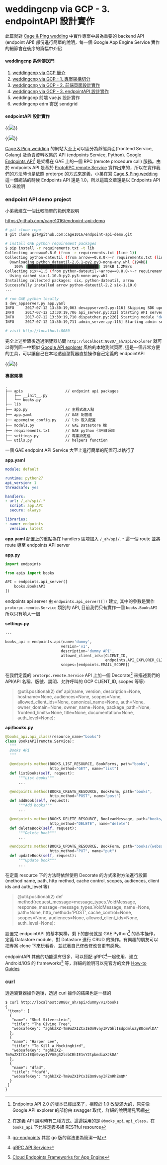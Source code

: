 # weddingcnp via GCP - 3. endpointAPI 設計實作


<!--more-->

此篇就對 [Cage & Ping wedding](http://weddingcnp.appspot.com/) 中實作專案中最為重要的 backend API (endpoint API) 部份進行簡單的說明，每一個 Google App Engine Service 實作的細節會在後序的篇幅中介紹

#### weddingcnp 系例傳送門

1. [weddingcnp via GCP 簡介](https://kaichu.io/2017/06/08/weddingcnp-via-gcp/)
1. [weddingcnp via GCP - 1. 專案架構切分](https://kaichu.io/2017/06/12/weddingcnp-via-gcp-1/)
1. [weddingcnp via GCP - 2. 前端頁面設計實作](https://kaichu.io/2017/06/18/weddingcnp-via-gcp-2/)
1. [weddingcnp via GCP - 3. endpointAPI 設計實作](https://kaichu.io/2017/07/12/weddingcnp-via-gcp-3/)
1. weddingcnp 前端 vue.js 設計實作
1. weddingcnp edm 寄送 sendgrid

#### endpointAPI 設計實作

{{<image src="img/weddingcnp-via-gpc-3_1.png">}}

{{<image src="img/weddingcnp-via-gpc-3_2.png">}}

[Cage & Ping wedding](http://weddingcnp.appspot.com/) 的網站大至上可以區分為靜態頁面(frontend Service, Golang) 及負責資料收集的 API (endpoints Service, Python). Google [Endpoints API](https://cloud.google.com/endpoints/docs/frameworks/legacy/v1/python/create_api)[^1] 是架構在 GAE 上的一個 RPC (remote procedure call) 服務。由於 endpoints API 是基於 [ProtoRPC remote.Service](https://cloud.google.com/appengine/docs/standard/python/tools/protorpc/) 實作出來的，所以在實作我們的方法時也是依照 protorpc 的方式來定義，小弟在寫 [Cage & Ping wedding](http://weddingcnp.appspot.com/) 這一個網站的時候 Endpoints API 還是 1.0，所以這篇文章還是以 Endpoints API 1.0 來說明

### endpoint API demo project

小弟我建立一個比較簡單的範例來說明

https://github.com/cage1016/endpoint-api-demo

```bash
# git clone repo
$ git clone git@github.com:cage1016/endpoint-api-demo.git

# install GAE python requirement packages
$ pip install -r requirements.txt -t lib
Collecting arrow==0.8.0 (from -r requirements.txt (line 1))
Collecting python-dateutil (from arrow==0.8.0->-r requirements.txt (line 1))
  Downloading python_dateutil-2.6.1-py2.py3-none-any.whl (194kB)
    100% |████████████████████████████████| 194kB 1.2MB/s
Collecting six>=1.5 (from python-dateutil->arrow==0.8.0->-r requirements.txt (line 1))
  Using cached six-1.10.0-py2.py3-none-any.whl
Installing collected packages: six, python-dateutil, arrow
Successfully installed arrow python-dateutil-2.2 six-1.10.0
...

# run GAE python locally
$ dev_appserver.py app.yaml
INFO     2017-07-12 13:30:19,063 devappserver2.py:116] Skipping SDK update check.
INFO     2017-07-12 13:30:19,706 api_server.py:312] Starting API server at: http://localhost:51100
INFO     2017-07-12 13:30:19,710 dispatcher.py:226] Starting module "default" running at: http://localhost:8080
INFO     2017-07-12 13:30:19,711 admin_server.py:116] Starting admin server at: http://localhost:8000

# visit http://localhost:8080
```

完全上述步驟後透過瀏覽器訪問 `http://localhost:8080/_ah/api/explorer` 就可以得到圖一中類似 [Google API explorer](https://developers.google.com/apis-explorer/#p/) 風格的本地測試頁面, 這是一個非常方便的工具，可以讓自己在本地透過瀏覽器直接操作自己定義的 endpointAPI

{{<image src="img/weddingcnp-via-gpc-3_3.png">}}

#### 專案架構

```
.
├── apis                   // endpoint api packages
│   ├── __init__.py
│   └── books.py
├── lib
├── app.py                 // 主程式進入點
├── app.yaml               // GAE 配置檔
├── appengine_config.py    // lib 載入配置
├── models.py              // GAE Datastore 檔
├── requirements.txt       // GAE python 引用資源庫
├── settings.py            // 專案設定檔
└── utils.py               // helpers function
```

一個 GAE endpoint API Service 大至上進行簡單的配置可以執行了

__app.yaml__

```yaml
module: default

runtime: python27
api_version: 1
threadsafe: yes

handlers:
- url: /_ah/spi/.*
  script: app.API
  secure: always

libraries:
- name: endpoints
  version: latest
```

**app.yaml** 配置上的重點為在 handlers 區塊加入 `/_ah/spi/.*` 這一個 route 並將 route 導至 endpoints API server


__app.py__

```python
import endpoints

from apis import books

API = endpoints.api_server([
    books.BooksAPI
])
```

endpoints api server 由 `endpoints.api_server([])` 建立, 其中的參數是實作 `protorpc.remote.Service` 類別的 API, 目前我們只有實作一個 `books.BooksAPI` 所以只有填入一個

__settings.py__

```python
...

books_api = endpoints.api(name='dummy',
                         version='v1',
                         description='dummy API',
                         allowed_client_ids=[CLIENT_ID,
                                             endpoints.API_EXPLORER_CLIENT_ID],
                         scopes=[endpoints.EMAIL_SCOPE])
```

在我們定義的 `protorpc.remote.Service` API 上加一個 Decorate[^2] 來描述我們的 API(API 名稱、版號、說明、允許呼叫的 GCP CLIENT_ID, scopes 等等)

> @util.positional(2)
def api(name, version, description=None, hostname=None, audiences=None,
        scopes=None, allowed_client_ids=None, canonical_name=None,
        auth=None, owner_domain=None, owner_name=None, package_path=None,
        frontend_limits=None, title=None, documentation=None, auth_level=None):

__api/books.py__

```python
@books_api.api_class(resource_name="books")
class BooksAPI(remote.Service):
  """
  Books API
  """

  @endpoints.method(BOOKS_LIST_RESOURCE, BookForms, path="books",
                    http_method="GET", name="list")
  def listBooks(self, request):
      """List books"""
      ...

  @endpoints.method(BOOKS_CREATE_RESOURCE, BookForm, path="books",
                    http_method="POST", name="post")
  def addBook(self, request):
      """Add books"""
      ...

  @endpoints.method(BOOKS_DELETE_RESOURCE, BooleanMessage, path="books/{websafeKey}",
                    http_method="DELETE", name="delete")
  def deleteBook(self, request):
      """Delete book"""
      ...

  @endpoints.method(BOOKS_UPDATE_RESOURCE, BookForm, path="books/{websafeKey}",
                    http_method="PUT", name="put")
  def updateBook(self, request):
      """Update book"""
      ...
```

在定義 resource 下的方法時依然使用 Decorate 的方式來對方法進行設置 (method name, path, http method,
  cache control, scopes, audiences, client ids and auth_level 等)

> @util.positional(2)
def method(request_message=message_types.VoidMessage,
           response_message=message_types.VoidMessage,
           name=None,
           path=None,
           http_method='POST',
           cache_control=None,
           scopes=None,
           audiences=None,
           allowed_client_ids=None,
           auth_level=None):


設置完 endpointAPI 的基本架構，剩下的部份就是 GAE Python[^3] 的基本操作，定義 Datastore module、對 Datastore 進行 CRUD 的操作。有興趣的朋友可以把專案 clone 下來玩看看，並試著自己俢改修改會更有感覺。

endpointAPI 其他的功能還有很多，可以搭配 gRPC[^4]一起使用、建立 Android/iOS 的 frameworks[^5] 等，詳細的說明可以見官方的文件 [How-to Guides](https://cloud.google.com/endpoints/docs/how-to)

### curl

透過瀏覽器操作過後，透過 curl 操作的結果也是一樣的

```
$ curl http://localhost:8080/_ah/api/dummy/v1/books
{
 "items": [
  {
   "name": "Shel Silverstein",
   "title": "The Giving Tree",
   "websafeKey": "aghkZXZ-Tm9uZXIZCxIEQm9vayIPVGhlIEdpdmluZyBUcmVlDA"
  },
  {
   "name": "Harper Lee",
   "title": "To Kill a Mockingbird",
   "websafeKey": "aghkZXZ-Tm9uZXIfCxIEQm9vayIVVG8gS2lsbCBhIE1vY2tpbmdiaXJkDA"
  },
  {
   "name": "dfad",
   "title": "fdafd",
   "websafeKey": "aghkZXZ-Tm9uZXIPCxIEQm9vayIFZmRhZmQM"
  }
 ]
}
```

[^1]: Endpoints API 2.0 的版本已經出來了，相較於 1.0 改變滿大的，原先像 Google API explorer 的部份由 swagger 取代，詳細的說明請見官網
[^2]: 在定義 API 說明時有二種方式。這邊採用的是 `@books_api.api_class`，在 `books_api` 下允許定義多組 RESTful resource
[^3]: [go-endpoints](https://github.com/GoogleCloudPlatform/go-endpoints) 其實 go 版的寫法更為簡潔一點
[^4]: [gRPC API Service](https://cloud.google.com/endpoints/docs/grpc-service-config)
[^5]: [Cloud Endpoints Frameworks for App Engine](https://cloud.google.com/endpoints/docs/frameworks/java/about-cloud-endpoints-frameworks)

